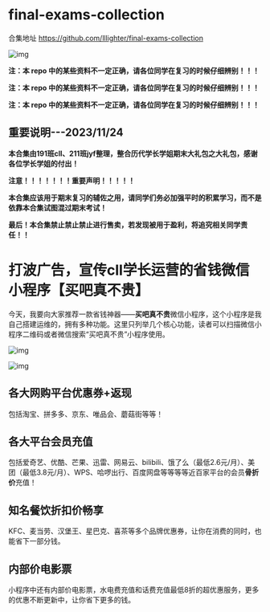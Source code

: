 # final-exams-collection

合集地址 https://github.com/lllighter/final-exams-collection

![img](https://www.pic.lllighter.com/i/2024/01/10/659df24008d11.jpg)

**注：本 repo 中的某些资料不一定正确，请各位同学在复习的时候仔细辨别！！！**

**注：本 repo 中的某些资料不一定正确，请各位同学在复习的时候仔细辨别！！！**

**注：本 repo 中的某些资料不一定正确，请各位同学在复习的时候仔细辨别！！！**

## 重要说明---2023/11/24

**本合集由191班cll、211班jyf整理，整合历代学长学姐期末大礼包之大礼包，感谢各位学长学姐的付出！**

**注意！！！！！！！重要声明！！！！！**

**本合集应该用于期末复习的辅佐之用，请同学们务必加强平时的积累学习，而不是依靠本合集试图混过期末考试！**

**最后！本合集禁止禁止禁止进行售卖，若发现被用于盈利，将追究相关同学责任！！**


# 打波广告，宣传cll学长运营的省钱微信小程序【买吧真不贵】

今天，我要向大家推荐一款省钱神器——**买吧真不贵**微信小程序，这个小程序是我自己搭建运维的，拥有多种功能。这里只列举几个核心功能，读者可以扫描微信小程序二维码或者微信搜索“买吧真不贵”小程序使用。  

![img](https://www.pic.lllighter.com/i/2023/06/20/649124c73281a.png)

![img](https://pic1.zhimg.com/80/v2-b52664e3ea0c3722308c0eea607f7eea_720w.png)

## 各大网购平台优惠券+返现

包括淘宝、拼多多、京东、唯品会、蘑菇街等等！

## 各大平台会员充值

包括爱奇艺、优酷、芒果、迅雷、网易云、bilibili、饿了么（最低2.6元/月）、美团（最低3.8元/月）、WPS、哈啰出行、百度网盘等等等等近百家平台的会员**骨折价**充值！

## 知名餐饮折扣价畅享

KFC、麦当劳、汉堡王、星巴克、喜茶等多个品牌优惠券，让你在消费的同时，也能省下一部分钱。

## 内部价电影票

小程序中还有内部价电影票，水电费充值和话费充值最低8折的超优惠服务，更多的优惠不断更新中，让你省下更多的钱。  



